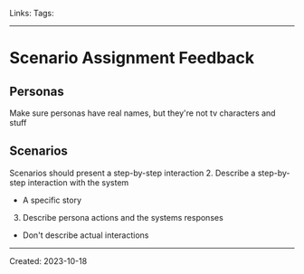Links: 
Tags:
___
# Scenario Assignment Feedback
## Personas
Make sure personas have real names, but they're not tv characters and stuff
## Scenarios
Scenarios should present a step-by-step interaction
2. Describe a step-by-step interaction with the system
- A specific story
3. Describe persona actions and the systems responses
- Don't describe actual interactions
___
Created: 2023-10-18

